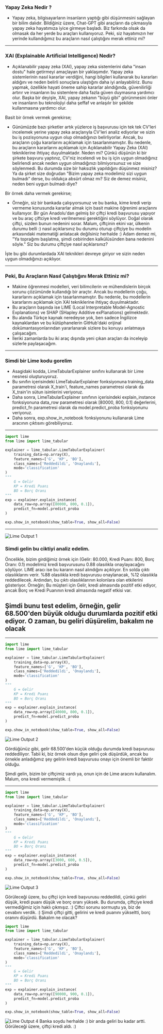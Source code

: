 ### Yapay Zeka Nedir ?

- Yapay zeka, bilgisayarların insanların yaptığı gibi düşünmesini sağlayan bir bilim dalıdır. Bildiğiniz üzere, Chat-GPT gibi araçların da çıkmasıyla yapay zeka hayatımıza iyice girmeye başladı. Biz farkında olsak da olmasak da her yerde bu araçları kullanıyoruz. Peki, siz hayatımızın her yerinde kullandığımız bu araçların nasıl çalıştığını merak ettiniz mi?

---

### XAI (Explainable Artificial Intelligence) Nedir?

- Açıklanabilir yapay zeka (XAI), yapay zeka sistemlerini daha "insan dostu" hale getirmeyi amaçlayan bir yaklaşımdır. Yapay zeka sistemlerinin nasıl kararlar verdiğini, hangi bilgileri kullanarak bu kararları aldığını ve neden belirli sonuçlara ulaştığını daha iyi anlayabiliriz. Bunu yapmak, özellikle hayati öneme sahip kararlar alındığında, güvenilirliği artırır ve insanların bu sistemlere daha fazla güven duymasına yardımcı olur. Başka bir deyişle, XAI, yapay zekanın "büyü gibi" görünmesini önler ve insanların bu teknolojiyi daha şeffaf ve anlaşılır bir şekilde kullanmasına yardımcı olur.

Basit bir örnek vermek gerekirse;

- Günümüzde bazı şirketler artık yüzlerce iş başvurusu için tek tek CV'leri incelemek yerine yapay zeka araçlarıyla CV'leri analiz ediyorlar ve sizin bu iş pozisyonuna uygun olup olmadığınızı belirliyorlar. Ancak, bu araçların çoğu kararlarını açıklamak için tasarlanmamıştır. Bu nedenle, bu araçların kararlarını açıklamak için Açıklanabilir Yapay Zeka (XAI) tekniklerine ihtiyaç duyulmaktadır. Neden mi? Çünkü düşünün ki bir şirkete başvuru yaptınız, CV'niz incelendi ve bu iş için uygun olmadığınız belirlendi ancak neden uygun olmadığınızı bilmiyorsunuz ve size söylenmedi. Bu durumda size bir haksızlık yapıldığını düşünmez misiniz? Ya da şirket size doğrudan "Bizim yapay zeka modelimiz sizi uygun bulmadı" derse, bu oldukça absürt olmaz mı? Siz de demez misiniz, neden beni uygun bulmadı diye?

Bir örnek daha vermek gerekirse;

- Örneğin, siz bir bankada çalışıyorsunuz ve bu banka, kime kredi verip vermeme konusunda kararlar almak için basit makine öğrenimi araçlarını kullanıyor. Bir gün Anadolu'dan gelmiş bir çiftçi kredi başvurusu yapıyor ve bu araç çiftciye kredi verilmemesi gerektiğini söylüyor. Doğal olarak çiftçi, sizden bunun nedenini sorar. Malum, çiftçinin ekini var, ülkenin durumu belli :) nasıl açıklarsınız bu durumu oturup çiftçiye bu modelin arkasındaki matematiği anlatacak değilsiniz herhalde :) Adam demez mi, "Ya toprağımı başlatma, şimdi cebirinden kalkülüsünden bana nedenini söyle." Siz bu durumu çiftçiye nasıl açıklarsınız?

İşte bu gibi durumlardada XAI teknikleri devreye giriyor ve sizin neden uygun olmadığınızı açıklıyor.

---

### Peki, Bu Araçların Nasıl Çalıştığını Merak Ettiniz mi?

- Makine öğrenmesi modelleri, veri bilimcilerin ve mühendislerin birçok sorunu çözümünde kullandığı bir araçtır. Ancak bu modellerin çoğu, kararlarını açıklamak için tasarlanmamıştır. Bu nedenle, bu modellerin kararlarını açıklamak için XAI tekniklerine ihtiyaç duyulmaktadır.
- Bu araçların başında ise LIME (Local Interpretable Model-Agnostic Explanations) ve SHAP (SHapley Additive exPlanations) gelmektedir.
- Bu alanda Türkçe kaynak neredeyse yok, ben sadece İngilizce kaynaklardan ve bu kütüphanelerin GitHub'daki orijinal dokümantasyonlarından yararlanarak sizlere bu konuyu anlatmaya çalışacağım.
- İleriki zamanlarda bu iki araç dışında yeni çıkan araçları da inceleyip sizlerle paylaşacağım.

---

### Simdi bir Lime kodu gorelim

- Asagidaki kodda, LimeTabularExplainer sınıfını kullanarak bir Lime nesnesi oluşturuyoruz.
- Bu sınıfın içerisindeki LimeTabularExplainer fonksiyonuna training_data parametresi olarak X_train'i, feature_names parametresi olarak da X_train'in sütun isimlerini veriyoruz.
- Daha sonra, LimeTabularExplainer sınıfının içerisindeki explain_instance fonksiyonuna data_row parametresi olarak [80000, 800, 0.1] değerlerini, predict_fn parametresi olarak da model.predict_proba fonksiyonunu veriyoruz.
- Daha sonra, exp.show_in_notebook fonksiyonunu kullanarak Lime aracının çıktısını görebiliyoruz.

---

```python
import lime
from lime import lime_tabular

explainer = lime_tabular.LimeTabularExplainer(
    training_data=np.array(X),
    feature_names=['G', 'KP', 'BO'],
    class_names=['Reddedildi', 'Onaylandı'],
    mode='classification'
)
"""
    G = Gelir
    KP = Kredi Puanı
    BO = Borç Oranı
"""
exp = explainer.explain_instance(
    data_row=np.array([80000, 800, 0.1]),
    predict_fn=model.predict_proba
)

exp.show_in_notebook(show_table=True, show_all=False)
```

---

![Lime Output 1](./output_img/lime_output_1.png)

### Simdi gelin bu ciktiyi analiz edelim.

Öncelikle, bizim girdiğimiz örnek için (Gelir: 80.000, Kredi Puanı: 800, Borç Oranı: 0.1) modelimiz kredi başvurusunu 0.88 olasılıkla onaylayacağını söylüyor. LIME aracı ise bu kararın nasıl alındığını açıklıyor.
En solda çıktı olasılıklarını verir. %88 olasılıkla kredi başvurusu onaylanacak, %12 olasılıkla reddedilecek.
Ardından, bu çıktı olasılıklarının kolonlara olan etkilerini gösteriyor.
Örneğin; Bu müşteri için Gelir, kredi almasında pozitif etki ediyor, ancak Borç ve Kredi Puanının kredi almasında negatif etkisi var.

## Şimdi bunu test edelim, örneğin, gelir 68.500'den büyük olduğu durumlarda pozitif etki ediyor. O zaman, bu geliri düşürelim, bakalım ne olacak

---

```python
import lime
from lime import lime_tabular

explainer = lime_tabular.LimeTabularExplainer(
    training_data=np.array(X),
    feature_names=['G', 'KP', 'BO'],
    class_names=['Reddedildi', 'Onaylandı'],
    mode='classification'
)
"""
    G = Gelir
    KP = Kredi Puanı
    BO = Borç Oranı
"""
exp = explainer.explain_instance(
    data_row=np.array([40000, 800, 0.1]),
    predict_fn=model.predict_proba
)

exp.show_in_notebook(show_table=True, show_all=False)
```

![Lime Output 2](./output_img/lime_output_2.png)

Gördüğünüz gibi, gelir 68.500'den küçük olduğu durumda kredi başvurusu reddediliyor. Tabii ki, biz örnek olsun diye geliri çok düşürdük, ancak bu örnekle anladığımız şey gelirin kredi başvurusu onayı için önemli bir faktör olduğu.

Şimdi gelin, bizim bir çiftçimiz vardı ya, onun için de Lime aracını kullanalım.
Malum, ona kredi vermemiştik. :(

---

```python
import lime
from lime import lime_tabular

explainer = lime_tabular.LimeTabularExplainer(
    training_data=np.array(X),
    feature_names=['G', 'KP', 'BO'],
    class_names=['Reddedildi', 'Onaylandı'],
    mode='classification'
)
"""
    G = Gelir
    KP = Kredi Puanı
    BO = Borç Oranı
"""
exp = explainer.explain_instance(
    data_row=np.array([3000, 600, 0.5]),
    predict_fn=model.predict_proba
)

exp.show_in_notebook(show_table=True, show_all=False)
```

![Lime Output 3](./output_img/lime_output_3.png)

Görüleceği üzere, bu çiftçi için kredi başvurusu reddedildi, çünkü geliri düşük, kredi puanı düşük ve borç oranı yüksek. Bu durumda, çiftçiye kredi vermediğimiz için haklı çıkmışız. :)
Çiftci sorunu sormuştu ya, biz de cevabını verdik. :) Şimdi çiftçi gitti, gelirini ve kredi puanını yükseltti, borç oranını düşürdü. Bakalım ne olacak?

```python
import lime
from lime import lime_tabular

explainer = lime_tabular.LimeTabularExplainer(
    training_data=np.array(X),
    feature_names=['G', 'KP', 'BO'],
    class_names=['Reddedildi', 'Onaylandı'],
    mode='classification'
)
"""
    G = Gelir
    KP = Kredi Puanı
    BO = Borç Oranı
"""
exp = explainer.explain_instance(
    data_row=np.array([90000, 900, 0.1]),
    predict_fn=model.predict_proba
)

exp.show_in_notebook(show_table=True, show_all=False)

```

![Lime Output 4](./output_img/lime_output_4.png)
Banka soydu herhalde :) bir anda geliri bu kadar artti. Görüleceği üzere, çiftçi kredi aldı. :)
